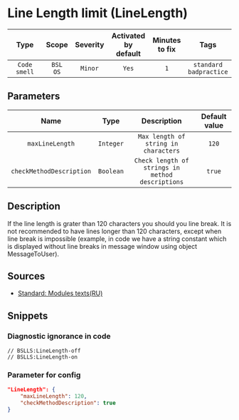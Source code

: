 # Line Length limit (LineLength)

|     Type     |        Scope        | Severity |    Activated<br>by default    |    Minutes<br>to fix    |               Tags                |
|:------------:|:-------------------:|:--------:|:-----------------------------:|:-----------------------:|:---------------------------------:|
| `Code smell` |    `BSL`<br>`OS`    | `Minor`  |             `Yes`             |           `1`           |    `standard`<br>`badpractice`    |

## Parameters


|           Name           |   Type    |                   Description                    | Default value |
|:------------------------:|:---------:|:------------------------------------------------:|:-------------:|
|     `maxLineLength`      | `Integer` |       `Max length of string in characters`       |     `120`     |
| `checkMethodDescription` | `Boolean` | `Check length of strings in method descriptions` |    `true`     |
<!-- Блоки выше заполняются автоматически, не трогать -->
## Description

If the line length is grater than 120 characters you should you line break. It is not recommended to have lines longer than 120 characters, except when line break is impossible (example, in code we have a string constant which is displayed without line breaks in message window using object MessageToUser).

## Sources

* [Standard: Modules texts(RU)](https://its.1c.ru/db/v8std#content:456:hdoc)

## Snippets

<!-- Блоки ниже заполняются автоматически, не трогать -->
### Diagnostic ignorance in code

```bsl
// BSLLS:LineLength-off
// BSLLS:LineLength-on
```

### Parameter for config

```json
"LineLength": {
    "maxLineLength": 120,
    "checkMethodDescription": true
}
```
